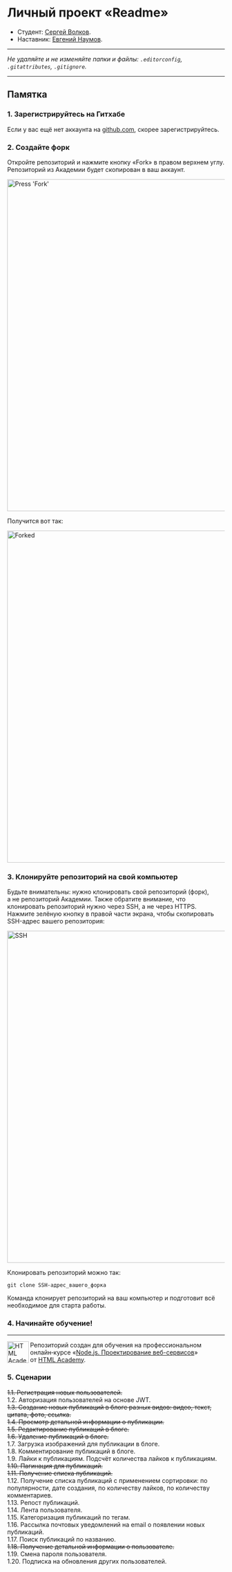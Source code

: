 # Личный проект «Readme»

* Студент: [Сергей Волков](https://up.htmlacademy.ru/nodejs-2/7/user/322851).
* Наставник: [Евгений Наумов](https://htmlacademy.ru/profile/naumov_evg).

---

_Не удаляйте и не изменяйте папки и файлы:_
_`.editorconfig`, `.gitattributes`, `.gitignore`._

---

## Памятка

### 1. Зарегистрируйтесь на Гитхабе

Если у вас ещё нет аккаунта на [github.com](https://github.com/join), скорее зарегистрируйтесь.

### 2. Создайте форк

Откройте репозиторий и нажмите кнопку «Fork» в правом верхнем углу. Репозиторий из Академии будет скопирован в ваш аккаунт.

<img width="769" alt="Press 'Fork'" src="https://cloud.githubusercontent.com/assets/259739/20264045/a1ddbf40-aa7a-11e6-9a1a-724a1c0123c8.png">

Получится вот так:

<img width="769" alt="Forked" src="https://cloud.githubusercontent.com/assets/259739/20264122/f63219a6-aa7a-11e6-945a-89818fc7c014.png">

### 3. Клонируйте репозиторий на свой компьютер

Будьте внимательны: нужно клонировать свой репозиторий (форк), а не репозиторий Академии. Также обратите внимание, что клонировать репозиторий нужно через SSH, а не через HTTPS. Нажмите зелёную кнопку в правой части экрана, чтобы скопировать SSH-адрес вашего репозитория:

<img width="769" alt="SSH" src="https://cloud.githubusercontent.com/assets/259739/20264180/42704126-aa7b-11e6-9ab4-73372b812a53.png">

Клонировать репозиторий можно так:

```
git clone SSH-адрес_вашего_форка
```

Команда клонирует репозиторий на ваш компьютер и подготовит всё необходимое для старта работы.

### 4. Начинайте обучение!

---

<a href="https://htmlacademy.ru/profession/fullstack"><img align="left" width="50" height="50" title="HTML Academy" src="https://up.htmlacademy.ru/static/img/intensive/nodejs/logo-for-github-2.png"></a>

Репозиторий создан для обучения на профессиональном онлайн‑курсе «[Node.js. Проектирование веб-сервисов](https://htmlacademy.ru/profession/fullstack)» от [HTML Academy](https://htmlacademy.ru).

### 5. Сценарии

~~1.1. Регистрация новых пользователей.~~  
1.2. Авторизация пользователей на основе JWT.  
~~1.3. Создание новых публикаций в блоге разных видов: видео, текст, цитата, фото, ссылка.~~  
~~1.4. Просмотр детальной информации о публикации.~~  
~~1.5. Редактирование публикаций в блоге.~~  
~~1.6. Удаление публикаций в блоге.~~  
1.7. Загрузка изображений для публикации в блоге.  
1.8. Комментирование публикаций в блоге.  
1.9. Лайки к публикациям. Подсчёт количества лайков к публикациям.  
~~1.10. Пагинация для публикаций.~~  
~~1.11. Получение списка публикаций.~~  
1.12. Получение списка публикаций с применением сортировки: по популярности, дате создания, по количеству лайков, по количеству комментариев.  
1.13. Репост публикаций.  
1.14. Лента пользователя.  
1.15. Категоризация публикаций по тегам.  
1.16. Рассылка почтовых уведомлений на email о появлении новых публикаций.  
1.17. Поиск публикаций по названию.  
~~1.18. Получение детальной информации о пользователе.~~  
1.19. Смена пароля пользователя.  
1.20. Подписка на обновления других пользователей.  
